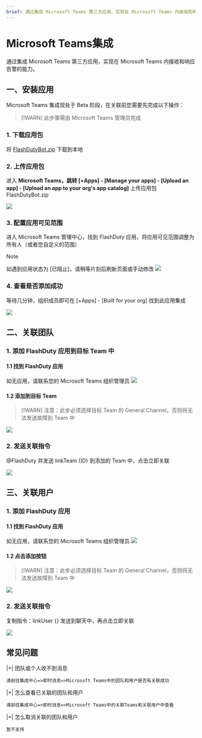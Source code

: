 ```yaml
---
brief: 通过集成 Microsoft Teams 第三方应用，实现在 Microsoft Teams 内接收和响应告警的能力
---
```


# Microsoft Teams集成

通过集成 Microsoft Teams 第三方应用，实现在 Microsoft Teams 内接收和响应告警的能力。
## 一、安装应用

Microsoft Teams 集成现处于 Beta 阶段，在关联前您需要先完成以下操作：

> [!WARN]
> 此步骤需由 Microsoft Teams 管理员完成

### 1. 下载应用包
将 [FlashDutyBot.zip](https://fcpub-1301667576.cos.ap-nanjing.myqcloud.com/flashduty/integration/microsoft-teams/FlashDutyBot.zip) 下载到本地

### 2. 上传应用包
进入 **Microsoft Teams，跳转 [+Apps] - [Manage your apps] - [Upload an app] - [Upload an app to your org's app catalog]** 上传应用包 FlashDutyBot.zip

![](https://fcimg.i18n.site/zh/flashduty/mixin/instant_messaging/microsoft_teams/1.avif)

### 3. 配置应用可见范围
进入 Microsoft Teams 管理中心，找到 FlashDuty 应用，将应用可见范围调整为所有人（或者您自定义的范围）

> [!NOTE]
> 如遇到应用状态为 [已阻止]，请稍等片刻后刷新页面或手动修改
![](https://fcimg.i18n.site/zh/flashduty/mixin/instant_messaging/microsoft_teams/2.avif)

### 4. 查看是否添加成功
等待几分钟，组织成员即可在 [+Apps] - [Built for your org] 找到此应用集成

![](https://fcimg.i18n.site/zh/flashduty/mixin/instant_messaging/microsoft_teams/3.avif)

## 二、关联团队

### 1. 添加 FlashDuty 应用到目标 Team 中

#### 1.1 找到 FlashDuty 应用
如无应用，请联系您的 Microsoft Teams 组织管理员
![](https://fcimg.i18n.site/zh/flashduty/mixin/instant_messaging/microsoft_teams/3.avif)

#### 1.2 添加到目标 Team
> [!WARN]
> 注意：此步必须选择目标 Team 的 General Channel，否则将无法发送故障到 Team 中

![](https://fcimg.i18n.site/zh/flashduty/mixin/instant_messaging/microsoft_teams/4.avif)

### 2. 发送关联指令
@FlashDuty 并发送 linkTeam {ID} 到添加的 Team 中，点击立即关联

![](https://fcimg.i18n.site/zh/flashduty/mixin/instant_messaging/microsoft_teams/5.avif)

## 三、关联用户

### 1. 添加 FlashDuty 应用

#### 1.1 找到 FlashDuty 应用
如无应用，请联系您的 Microsoft Teams 组织管理员
![](https://fcimg.i18n.site/zh/flashduty/mixin/instant_messaging/microsoft_teams/3.avif)

#### 1.2 点击添加按钮
> [!WARN]
> 注意：此步必须选择目标 Team 的 General Channel，否则将无法发送故障到 Team 中

![](https://fcimg.i18n.site/zh/flashduty/mixin/instant_messaging/microsoft_teams/6.avif)

### 2. 发送关联指令
复制指令：linkUser {} 发送到聊天中，再点击立即关联

![](https://fcimg.i18n.site/zh/flashduty/mixin/instant_messaging/microsoft_teams/7.avif)

## 常见问题

|+| 团队或个人收不到消息

    请前往集成中心=>即时消息=>Microsoft Teams中的团队和用户是否有关联成功

|+| 怎么查看已关联的团队和用户

    请前往集成中心=>即时消息=>Microsoft Teams中的关联Teams和关联用户中查看

|+| 怎么取消关联的团队和用户

    暂不支持